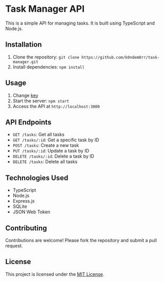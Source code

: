 # Task Manager API

This is a simple API for managing tasks. It is built using TypeScript and Node.js.

## Installation

1. Clone the repository: `git clone https://github.com/k0ndem0rr/task-manager.git`
2. Install dependencies: `npm install`

## Usage

1. Change [key](src/key)
2. Start the server: `npm start`
3. Access the API at `http://localhost:3000`

## API Endpoints

- `GET /tasks`: Get all tasks
- `GET /tasks/:id`: Get a specific task by ID
- `POST /tasks`: Create a new task
- `PUT /tasks/:id`: Update a task by ID
- `DELETE /tasks/:id`: Delete a task by ID
- `DELETE /tasks`: Delete all tasks

## Technologies Used

- TypeScript
- Node.js
- Express.js
- SQLite
- JSON Web Token

## Contributing

Contributions are welcome! Please fork the repository and submit a pull request.

## License

This project is licensed under the [MIT License](LICENSE).
